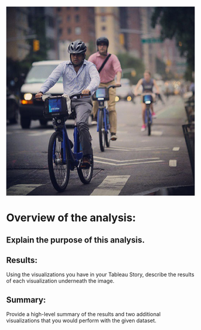 
![](citi-bike_rush_hour.jpeg)

# Overview of the analysis: 

## Explain the purpose of this analysis.


## Results: 

Using the visualizations you have in your Tableau Story, describe the results of each visualization underneath the image.



## Summary: 


Provide a high-level summary of the results and two additional visualizations that you would perform with the given dataset.
